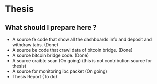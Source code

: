 # Thesis

## What should I prepare here ?
- A source fe code that show all the dashboards info and deposit and withdraw tabs. (Done)
- A source be code that crawl data of bitcoin bridge. (Done)
- A source bitcoin bridge code. (Done)
- A source oraibtc scan (On going) (this is not contribution source for thesis)
- A source for monitoring ibc packet (On going)
- Thesis Report (To do)
